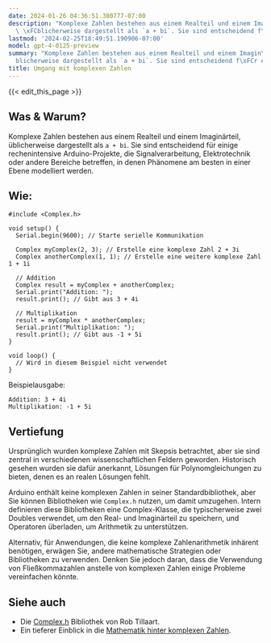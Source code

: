 ```yaml
---
date: 2024-01-26 04:36:51.380777-07:00
description: "Komplexe Zahlen bestehen aus einem Realteil und einem Imagin\xE4rteil,\
  \ \xFCblicherweise dargestellt als `a + bi`. Sie sind entscheidend f\xFCr einige\u2026"
lastmod: '2024-02-25T18:49:51.190906-07:00'
model: gpt-4-0125-preview
summary: "Komplexe Zahlen bestehen aus einem Realteil und einem Imagin\xE4rteil, \xFC\
  blicherweise dargestellt als `a + bi`. Sie sind entscheidend f\xFCr einige\u2026"
title: Umgang mit komplexen Zahlen
---
```


{{< edit_this_page >}}

## Was & Warum?
Komplexe Zahlen bestehen aus einem Realteil und einem Imaginärteil, üblicherweise dargestellt als `a + bi`. Sie sind entscheidend für einige rechenintensive Arduino-Projekte, die Signalverarbeitung, Elektrotechnik oder andere Bereiche betreffen, in denen Phänomene am besten in einer Ebene modelliert werden.

## Wie:
```Arduino
#include <Complex.h>

void setup() {
  Serial.begin(9600); // Starte serielle Kommunikation
  
  Complex myComplex(2, 3); // Erstelle eine komplexe Zahl 2 + 3i
  Complex anotherComplex(1, 1); // Erstelle eine weitere komplexe Zahl 1 + 1i
  
  // Addition
  Complex result = myComplex + anotherComplex; 
  Serial.print("Addition: "); 
  result.print(); // Gibt aus 3 + 4i
  
  // Multiplikation
  result = myComplex * anotherComplex; 
  Serial.print("Multiplikation: ");
  result.print(); // Gibt aus -1 + 5i
}

void loop() {
  // Wird in diesem Beispiel nicht verwendet
}
```
Beispielausgabe:
```
Addition: 3 + 4i
Multiplikation: -1 + 5i
```

## Vertiefung
Ursprünglich wurden komplexe Zahlen mit Skepsis betrachtet, aber sie sind zentral in verschiedenen wissenschaftlichen Feldern geworden. Historisch gesehen wurden sie dafür anerkannt, Lösungen für Polynomgleichungen zu bieten, denen es an realen Lösungen fehlt.

Arduino enthält keine komplexen Zahlen in seiner Standardbibliothek, aber Sie können Bibliotheken wie `Complex.h` nutzen, um damit umzugehen. Intern definieren diese Bibliotheken eine Complex-Klasse, die typischerweise zwei Doubles verwendet, um den Real- und Imaginärteil zu speichern, und Operatoren überladen, um Arithmetik zu unterstützen.

Alternativ, für Anwendungen, die keine komplexe Zahlenarithmetik inhärent benötigen, erwägen Sie, andere mathematische Strategien oder Bibliotheken zu verwenden. Denken Sie jedoch daran, dass die Verwendung von Fließkommazahlen anstelle von komplexen Zahlen einige Probleme vereinfachen könnte.

## Siehe auch
- Die [Complex.h](https://github.com/RobTillaart/Complex) Bibliothek von Rob Tillaart.
- Ein tieferer Einblick in die [Mathematik hinter komplexen Zahlen](https://mathworld.wolfram.com/ComplexNumber.html).
